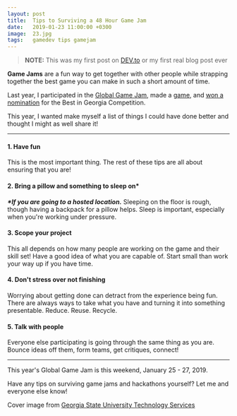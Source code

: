 ```yaml
---
layout: post
title:  Tips to Surviving a 48 Hour Game Jam
date:   2019-01-23 11:00:00 +0300
image:  23.jpg
tags:   gamedev tips gamejam
---
```


> **NOTE:** This was my first post on [DEV.to](https://dev.to/mitjmcc) or my first real blog post ever

**Game Jams** are a fun way to get together with other people while strapping together the best game you can make in such a short amount of time.

Last year, I participated in the [Global Game Jam](https://globalgamejam.org/), made a [game](https://globalgamejam.org/2018/games/blind-justice), and [won a nomination](https://ggda.org/blog/best-in-georgia-competition-returns-for-2018/) for the Best in Georgia Competition.

This year, I wanted make myself a list of things I could have done better and thought I might as well share it!

---

#### 1. Have fun
This is the most important thing.
The rest of these tips are all about ensuring that you are!

#### 2. Bring a pillow and something to sleep on*
***\*If you are going to a hosted location.***
Sleeping on the floor is rough, though having a backpack for a pillow helps.
Sleep is important, especially when you're working under pressure.

#### 3. Scope your project
This all depends on how many people are working on the game and their skill set!
Have a good idea of what you are capable of.
Start small than work your way up if you have time.

#### 4. Don't stress over not finishing
Worrying about getting done can detract from the experience being fun.
There are always ways to take what you have and turning it into something presentable.
Reduce. Reuse. Recycle.

#### 5. Talk with people
Everyone else participating is going through the same thing as you are.
Bounce ideas off them, form teams, get critiques, connect!

---

This year's Global Game Jam is this weekend, January 25 - 27, 2019.

Have any tips on surviving game jams and hackathons yourself?
Let me and everyone else know!


Cover image from [Georgia State University Technology Services](https://technology.gsu.edu/technology-services/services-for-you/it-services-for-students/global-game-jam/)